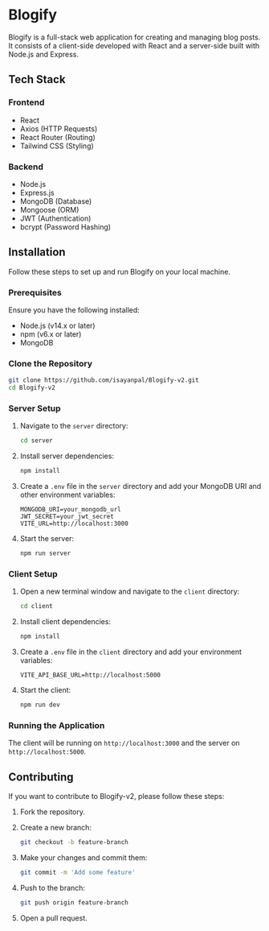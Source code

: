 # Blogify

Blogify is a full-stack web application for creating and managing blog posts. It consists of a client-side developed with React and a server-side built with Node.js and Express.

## Tech Stack

### Frontend

- React
- Axios (HTTP Requests)
- React Router (Routing)
- Tailwind CSS (Styling)

### Backend

- Node.js
- Express.js
- MongoDB (Database)
- Mongoose (ORM)
- JWT (Authentication)
- bcrypt (Password Hashing)

## Installation

Follow these steps to set up and run Blogify on your local machine.

### Prerequisites

Ensure you have the following installed:

- Node.js (v14.x or later)
- npm (v6.x or later)
- MongoDB

### Clone the Repository

```bash
git clone https://github.com/isayanpal/Blogify-v2.git
cd Blogify-v2
```

### Server Setup

1. Navigate to the `server` directory:

   ```bash
   cd server
   ```

2. Install server dependencies:

   ```bash
   npm install
   ```

3. Create a `.env` file in the `server` directory and add your MongoDB URI and other environment variables:

   ```plaintext
   MONGODB_URI=your_mongodb_url
   JWT_SECRET=your_jwt_secret
   VITE_URL=http://localhost:3000
   ```

4. Start the server:
   ```bash
   npm run server
   ```

### Client Setup

1. Open a new terminal window and navigate to the `client` directory:

   ```bash
   cd client
   ```

2. Install client dependencies:

   ```bash
   npm install
   ```

3. Create a `.env` file in the `client` directory and add your environment variables:

   ```plaintext
   VITE_API_BASE_URL=http://localhost:5000
   ```

4. Start the client:
   ```bash
   npm run dev
   ```

### Running the Application

The client will be running on `http://localhost:3000` and the server on `http://localhost:5000`.

## Contributing

If you want to contribute to Blogify-v2, please follow these steps:

1. Fork the repository.

2. Create a new branch:

   ```bash
   git checkout -b feature-branch
   ```

3. Make your changes and commit them:

   ```bash
   git commit -m 'Add some feature'
   ```

4. Push to the branch:

   ```bash
   git push origin feature-branch
   ```

5. Open a pull request.
